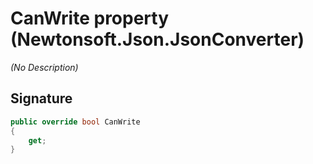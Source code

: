 # CanWrite property (Newtonsoft.Json.JsonConverter)
_(No Description)_

## Signature
```csharp
public override bool CanWrite
{
    get;
}
```
